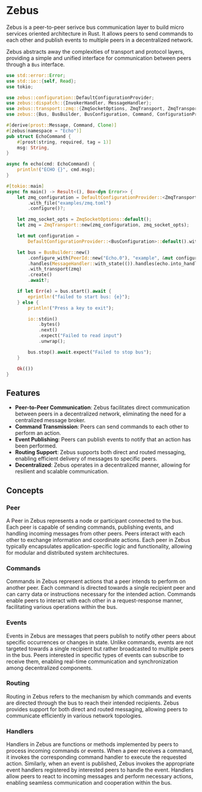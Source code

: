 # Zebus

Zebus is a peer-to-peer serivce bus communication layer to build micro services oriented architecture in Rust.
It allows peers to send commands to each other and publish events to multiple peers in a decentralized network.

Zebus abstracts away the complexities of transport and protocol layers, providing a simple and unified interface for communication
between peers through a `Bus` interface.

```rs
use std::error::Error;
use std::io::{self, Read};
use tokio;

use zebus::configuration::DefaultConfigurationProvider;
use zebus::dispatch::{InvokerHandler, MessageHandler};
use zebus::transport::zmq::{ZmqSocketOptions, ZmqTransport, ZmqTransportConfiguration};
use zebus::{Bus, BusBuilder, BusConfiguration, Command, ConfigurationProvider, Event, PeerId};

#[derive(prost::Message, Command, Clone)]
#[zebus(namespace = "Echo")]
pub struct EchoCommand {
    #[prost(string, required, tag = 1)]
    msg: String,
}

async fn echo(cmd: EchoCommand) {
    println!("ECHO {}", cmd.msg);
}

#[tokio::main]
async fn main() -> Result<(), Box<dyn Error>> {
    let zmq_configuration = DefaultConfigurationProvider::<ZmqTransportConfiguration>::default()
        .with_file("examples/zmq.toml")
        .configure()?;

    let zmq_socket_opts = ZmqSocketOptions::default();
    let zmq = ZmqTransport::new(zmq_configuration, zmq_socket_opts);

    let mut configuration =
        DefaultConfigurationProvider::<BusConfiguration>::default().with_file("examples/bus.toml");

    let bus = BusBuilder::new()
        .configure_with(PeerId::new("Echo.0"), "example", &mut configuration)?
        .handles(MessageHandler::with_state(()).handles(echo.into_handler()))
        .with_transport(zmq)
        .create()
        .await?;

    if let Err(e) = bus.start().await {
        eprintln!("failed to start bus: {e}");
    } else {
        println!("Press a key to exit");

        io::stdin()
            .bytes()
            .next()
            .expect("Failed to read input")
            .unwrap();

        bus.stop().await.expect("Failed to stop bus");
    }

    Ok(())
}
```

## Features

- **Peer-to-Peer Communication**: Zebus facilitates direct communication between peers in a decentralized network, eliminating the need for a centralized message broker.
- **Command Transmission**: Peers can send commands to each other to perform an action.
- **Event Publishing**: Peers can publish events to notify that an action has been performed.
- **Routing Support**: Zebus supports both direct and routed messaging, enabling efficient delivery of messages to specific peers.
- **Decentralized**: Zebus operates in a decentralized manner, allowing for resilient and scalable communication.

## Concepts

### Peer

A Peer in Zebus represents a node or participant connected to the bus.
Each peer is capable of sending commands, publishing events, and handling incoming messages from other peers.
Peers interact with each other to exchange information and coordinate actions.
Each peer in Zebus typically encapsulates application-specific logic and functionality, allowing for modular and distributed system architectures.

### Commands

Commands in Zebus represent actions that a peer intends to perform on another peer.
Each command is directed towards a single recipient peer and can carry data or instructions necessary for the intended action.
Commands enable peers to interact with each other in a request-response manner, facilitating various operations within the bus.

### Events

Events in Zebus are messages that peers publish to notify other peers about specific occurrences or changes in state.
Unlike commands, events are not targeted towards a single recipient but rather broadcasted to multiple peers in the bus.
Peers interested in specific types of events can subscribe to receive them, enabling real-time communication and synchronization among decentralized components.

### Routing

Routing in Zebus refers to the mechanism by which commands and events are directed through the bus to reach their intended recipients.
Zebus provides support for both direct and routed messaging, allowing peers to communicate efficiently in various network topologies.

### Handlers

Handlers in Zebus are functions or methods implemented by peers to process incoming commands or events.
When a peer receives a command, it invokes the corresponding command handler to execute the requested action.
Similarly, when an event is published, Zebus invokes the appropriate event handlers registered by interested peers to handle the event.
Handlers allow peers to react to incoming messages and perform necessary actions, enabling seamless communication and cooperation within the bus.
